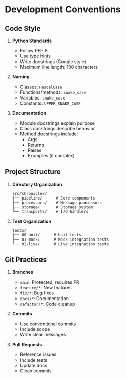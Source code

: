 # Development Conventions

## Code Style

1. **Python Standards**
   - Follow PEP 8
   - Use type hints
   - Write docstrings (Google style)
   - Maximum line length: 100 characters

2. **Naming**
   - Classes: `PascalCase`
   - Functions/methods: `snake_case`
   - Variables: `snake_case`
   - Constants: `UPPER_SNAKE_CASE`

3. **Documentation**
   - Module docstrings explain purpose
   - Class docstrings describe behavior
   - Method docstrings include:
     - Args
     - Returns
     - Raises
     - Examples (if complex)

## Project Structure

1. **Directory Organization**
   ```
   src/chronicler/
   ├── pipeline/      # Core components
   ├── processors/    # Message processors
   ├── storage/       # Storage system
   └── transports/    # I/O handlers
   ```

2. **Test Organization**
   ```
   tests/
   ├── 00-unit/      # Unit tests
   ├── 01-mock/      # Mock integration tests
   └── 02-live/      # Live integration tests
   ```

## Git Practices

1. **Branches**
   - `main`: Protected, requires PR
   - `feature/*`: New features
   - `fix/*`: Bug fixes
   - `docs/*`: Documentation
   - `refactor/*`: Code cleanup

2. **Commits**
   - Use conventional commits
   - Include scope
   - Write clear messages

3. **Pull Requests**
   - Reference issues
   - Include tests
   - Update docs
   - Clean commits 